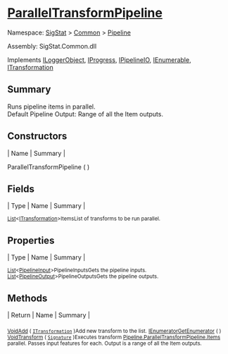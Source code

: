 # [ParallelTransformPipeline](./ParallelTransformPipeline.md)

Namespace: [SigStat]() > [Common](./../README.md) > [Pipeline](./README.md)

Assembly: SigStat.Common.dll

Implements [ILoggerObject](./../ILoggerObject.md), [IProgress](./../Helpers/IProgress.md), [IPipelineIO](./IPipelineIO.md), [IEnumerable](https://docs.microsoft.com/en-us/dotnet/api/System.Collections.IEnumerable), [ITransformation](./../ITransformation.md)

## Summary
Runs pipeline items in parallel.  <br>Default Pipeline Output: Range of all the Item outputs.

## Constructors

| Name | Summary | 

ParallelTransformPipeline (  )<sub></sub>


## Fields

| Type | Name | Summary | 

<sub>[List](https://docs.microsoft.com/en-us/dotnet/api/System.Collections.Generic.List-1)\<[ITransformation](./../ITransformation.md)></sub><sub>Items</sub><sub>List of transforms to be run parallel.</sub>


## Properties

| Type | Name | Summary | 

<sub>[List](https://docs.microsoft.com/en-us/dotnet/api/System.Collections.Generic.List-1)\<[PipelineInput](./PipelineInput.md)></sub><sub>PipelineInputs</sub><sub>Gets the pipeline inputs.</sub>
<sub>[List](https://docs.microsoft.com/en-us/dotnet/api/System.Collections.Generic.List-1)\<[PipelineOutput](./PipelineOutput.md)></sub><sub>PipelineOutputs</sub><sub>Gets the pipeline outputs.</sub>


## Methods

| Return | Name | Summary | 

<sub>[Void](https://docs.microsoft.com/en-us/dotnet/api/System.Void)</sub><sub>[Add](./Methods/ParallelTransformPipeline-100663502.md) ( [`ITransformation`](./../ITransformation.md) )</sub><sub>Add new transform to the list.</sub>
<sub>[IEnumerator](https://docs.microsoft.com/en-us/dotnet/api/System.Collections.IEnumerator)</sub><sub>[GetEnumerator](./Methods/ParallelTransformPipeline-100663501.md) (  )</sub><sub></sub>
<sub>[Void](https://docs.microsoft.com/en-us/dotnet/api/System.Void)</sub><sub>[Transform](./Methods/ParallelTransformPipeline-100663503.md) ( [`Signature`](./../Signature.md) )</sub><sub>Executes transform [Pipeline.ParallelTransformPipeline.Items](https://github.com/hargitomi97/sigstat/blob/master/docs/md/.md) parallel.  Passes input features for each.  Output is a range of all the Item outputs.</sub>


